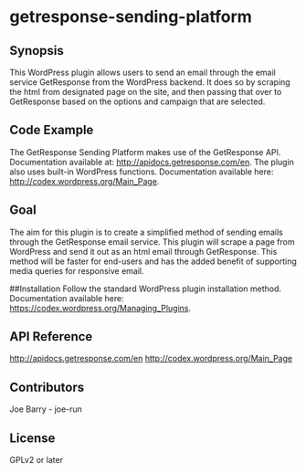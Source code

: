 # getresponse-sending-platform

## Synopsis
This WordPress plugin allows users to send an email through the email service GetResponse from the WordPress backend. It does so by
scraping the html from designated page on the site, and then passing that over to GetResponse based on the options and
campaign that are selected.

## Code Example
The GetResponse Sending Platform makes use of the GetResponse API. Documentation available at: http://apidocs.getresponse.com/en. The
plugin also uses built-in WordPress functions. Documentation available here: http://codex.wordpress.org/Main_Page.

## Goal
The aim for this plugin is to create a simplified method of sending emails through the GetResponse email service. This plugin will
scrape a page from WordPress and send it out as an html email through GetResponse. This method will be faster for end-users and has
the added benefit of supporting media queries for responsive email.

##Installation
Follow the standard WordPress plugin installation method. Documentation available here: https://codex.wordpress.org/Managing_Plugins.

## API Reference
http://apidocs.getresponse.com/en
http://codex.wordpress.org/Main_Page

## Contributors
Joe Barry - joe-run

## License
GPLv2 or later
